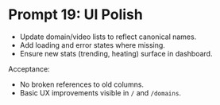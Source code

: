 # Prompt 19: UI Polish

- Update domain/video lists to reflect canonical names.
- Add loading and error states where missing.
- Ensure new stats (trending, heating) surface in dashboard.

Acceptance:
- No broken references to old columns.
- Basic UX improvements visible in `/` and `/domains`.
